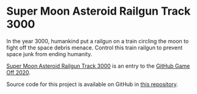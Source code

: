 # Super Moon Asteroid Railgun Track 3000
In the year 3000, humankind put a railgun on a train circling the moon to fight off the space debris menace. Control this train railgun to prevent space junk from ending humanity.

[Super Moon Asteroid Railgun Track 3000](https://mcnnowak.itch.io/super-moon-asteroid-railgun-track-3000) is an entry to the [GitHub Game Off 2020](https://itch.io/jam/game-off-2020).

Source code for this project is available on GitHub in [this repository](https://github.com/mcnnowak/super-moon-asteroid-railgun-track-3000).